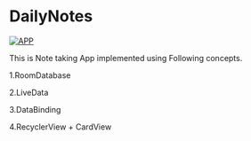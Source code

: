 # DailyNotes

[![APP](https://youtu.be/CEUwzGScrFg)](https://youtu.be/CEUwzGScrFg)

This is Note taking App implemented using Following concepts.


1.RoomDatabase


2.LiveData


3.DataBinding


4.RecyclerView + CardView


